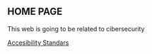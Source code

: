 
<html>
  <head>

  </head>

  <body>
  <h2>HOME PAGE</h2>
<p>This web is going to be related to cibersecurity</p>
  </body>
 </html>
<p><a href="https://joaquinfernandez123.github.io/joaquinfernandez123.github.io/accesibility_standars.html">Accesibility Standars</a></p>
